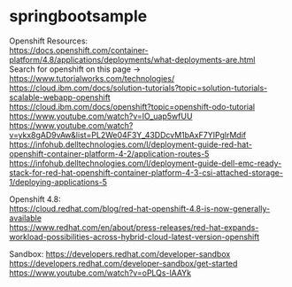 # springbootsample



Openshift Resources:<br>
https://docs.openshift.com/container-platform/4.8/applications/deployments/what-deployments-are.html <br>
Search for openshift on this page -> https://www.tutorialworks.com/technologies/<br>
https://cloud.ibm.com/docs/solution-tutorials?topic=solution-tutorials-scalable-webapp-openshift<br>
https://cloud.ibm.com/docs/openshift?topic=openshift-odo-tutorial<br>
https://www.youtube.com/watch?v=IO_uap5wfUU<br>
https://www.youtube.com/watch?v=ykx8gAD9vAw&list=PL2We04F3Y_43DDcvM1bAxF7YIPglrMdif<br>
https://infohub.delltechnologies.com/l/deployment-guide-red-hat-openshift-container-platform-4-2/application-routes-5<br>
https://infohub.delltechnologies.com/l/deployment-guide-dell-emc-ready-stack-for-red-hat-openshift-container-platform-4-3-csi-attached-storage-1/deploying-applications-5

Openshift 4.8:<br>
https://cloud.redhat.com/blog/red-hat-openshift-4.8-is-now-generally-available<br>
https://www.redhat.com/en/about/press-releases/red-hat-expands-workload-possibilities-across-hybrid-cloud-latest-version-openshift<br>

Sandbox:
https://developers.redhat.com/developer-sandbox<br>
https://developers.redhat.com/developer-sandbox/get-started<br>
https://www.youtube.com/watch?v=oPLQs-lAAYk<br>
